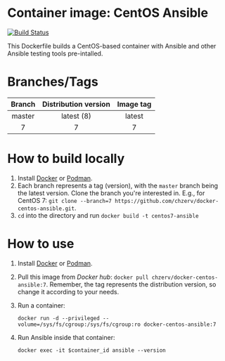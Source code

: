 # Container image: CentOS Ansible

[![Build Status](https://travis-ci.com/chzerv/docker-centos-ansible.svg?branch=master)](https://travis-ci.com/chzerv/docker-centos-ansible)

This Dockerfile builds a CentOS-based container with Ansible and other Ansible testing tools pre-intalled.

# Branches/Tags

| Branch | Distribution version | Image tag |
| :----: | :------------------: | :-------: |
| master |      latest (8)      |  latest   |
|   7    |          7           |     7     |

# How to build locally

1. Install [Docker](https://docs.docker.com/engine/install/) or [Podman](https://podman.io/getting-started/installation.html).
2. Each branch represents a tag (version), with the `master` branch being the latest version. Clone the branch you're interested in. E.g., for CentOS 7: `git clone --branch=7 https://github.com/chzerv/docker-centos-ansible.git`.
3. `cd` into the directory and run `docker build -t centos7-ansible`

# How to use

1. Install [Docker](https://docs.docker.com/engine/install/) or [Podman](https://podman.io/getting-started/installation.html).
2. Pull this image from _Docker hub_: `docker pull chzerv/docker-centos-ansible:7`. Remember, the tag represents the distribution version, so change it according to your needs.
3. Run a container:

   ```shell
   docker run -d --privileged --volume=/sys/fs/cgroup:/sys/fs/cgroup:ro docker-centos-ansible:7
   ```

4. Run Ansible inside that container:

   ```shell
   docker exec -it $container_id ansible --version
   ```
